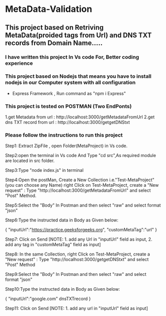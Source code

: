# MetaData-Validation

## This project based on Retriving MetaData(proided tags from Url) and DNS TXT records from Domain Name.....

### I have written this project In Vs code For, Better coding experience

### This project based on Nodejs that means you have to install nodejs in our Computer system with all configuration
   - Express Framework , Run command as "npm i Express"

### This project is tested on POSTMAN (Two EndPonts)
   1.get Metadata from url : http://localhost:3000/getMetadataFromUrl
   2.get dns TXT record from url : http://localhost:3000/getgetDNStxt

### Please follow the instructions to run this project
Step1: Extract ZipFile , open Folder(MetaProject) in Vs code.

Step2:open the terminal in Vs code And Type "cd src",As required module are located in src folder.

Step3:Type "node index.js" in terminal 

Step4:Open the postMan, Create a New Collection i.e."Test-MetaProject"(you can choose any Name) right Click on Test-MetaProject, create a "New request" : Type "http://localhost:3000/getMetadataFromUrl" and select  "Post" Method.

Step5:Select the "Body" In Postman and then select "raw" and select format "json"

Step6:Type the instructed data in Body as Given below:
   
   {
    "inputUrl":"https://practice.geeksforgeeks.org",
    "customMetaTag":"url"
   }

Step7: Click on Send [NOTE: 1. add any Url in "inputUrl" field as input, 2. add any tag in "customMetaTag" field as input]


Step8: In the same Collection, right Click on Test-MetaProject, create a "New request" : Type "http://localhost:3000/getgetDNStxt" and select  "Post" Method 

Step9:Select the "Body" In Postman and then select "raw" and select format "json"

Step10:Type the instructed data in Body as Given below:
   
   {
    "inputUrl":"google.com"
    dnsTXTrecord
  }

Step11: Click on Send [NOTE: 1. add any url in "inputUrl" field as input]
